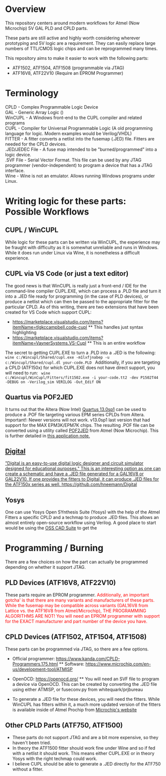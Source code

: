 # Overview
This repository centers around modern workflows for Atmel (Now Microchip) 5V GAL PLD and CPLD parts.

These parts are still active and highly worth considering wherever prototyping and 5V logic are a requirement. They can easily replace large numbers of TTL/CMOS logic chips and can be reprogrammed many times.

This repository aims to make it easier to work with the following parts:
* ATF1502, ATF1504, ATF1508 (programmable via JTAG)
* ATF16V8, ATF22V10 (Require an EPROM Programmer)

# Terminology
CPLD - Complex Programmable Logic Device<br />
GAL - Generic Array Logic ()<br />
WinCUPL - A Windows front-end to the CUPL compiler and related programs<br />
CUPL - Compiler for Universal Programmable Logic (A old programming language for logic. Modern examples would be Verilog/VHDL)<br />
FITTER - A fitter converts a netlist into the fusemap (.JED) file. Fitters are needed for the CPLD devices.<br />
.JED/JEDEC File - A fuse map intended to be "burned/programmed" into a logic device.<br />
.SVF File - Serial Vector Format. This file can be used by any JTAG programmer (vendor-independent) to program a device that has a JTAG interface.<br />
Wine - Wine is not an emulator. Allows running Windows programs under Linux.<br />


# Writing logic for these parts: Possible Workflows
## CUPL / WinCUPL
While logic for these parts can be written via WinCUPL, the experience may be fraught with difficulty as it is somewhat unreliable and runs in Windows. While it does run under Linux via Wine, it is nonetheless a difficult experience.

## CUPL via VS Code (or just a text editor)

The good news is that WinCUPL is really just a front-end / IDE for the command-line compiler CUPL.EXE, which can process a .PLD file and turn it into a .JED file ready for programming (in the case of PLD devices), or produce a netlist which can then be passed to the appropriate fitter for the particular CPLD. As of this writing, there are two extensions that have been created for VS Code which support CUPL:
* https://marketplace.visualstudio.com/items?itemName=tlgkccampbell.code-cupl
** This handles just syntax highlighting
* https://marketplace.visualstudio.com/items?itemName=VaynerSystems.VS-Cupl
** This is an entire workflow

The secret to getting CUPL.EXE to turn a .PLD into a .JED is the following:
<code>
wine c:/Wincupl/Shared/cupl.exe -m1lxfjnabep -u c:/Wincupl/Shared/cupl.dl your-code.PLD
</code>
Additionally, if you are targeting a CPLD (ATF150x) for which CUPL.EXE does not have direct support, you will need to run:
<code>
wine c:/Wincupl/WinCupl/Fitters/fit1502.exe -i your-code.tt2 -dev P1502T44 -DEBUG on -Verilog_sim VERILOG -Out_Edif ON
</code>


## Quartus via POF2JED
It turns out that the Altera (Now Intel) <a href="https://www.intel.com/content/www/us/en/software-kit/711791/intel-quartus-ii-web-edition-design-software-version-13-0sp1-for-windows.html?">Quartus 13.0sp1</a> can be used to produce a .POF file targeting various EPM series CPLDs from Altera. Important!: Newer versions will not work. v13.0sp1 last version that had support for the MAX EPM3K/EPM7K chips. The resulting .POF file can be converted using a utility called <a href="http://ww1.microchip.com/downloads/archive/pof2jed.zip">POF2JED</a> from Atmel (Now Microchip). This is further detailed in <a href="http://ww1.microchip.com/downloads/en/AppNotes/DOC0916.PDF">this application note.

## Digital
"Digital is an easy-to-use digital logic designer and circuit simulator designed for educational purposes." This is an interesting option as one can create a schematic and have a .JED file generated for a GAL16V8 or GAL22V10. If one provides the fitters to Digital, it can produce .JED files for the ATF150x series as well.
https://github.com/hneemann/Digital

## Yosys
One can use Yosys Open SYnthesis Suite (Yosys) with the help of the Atmel Fitters a specific CPLD and a techmap to produce .JED files. This allows an almost entirely open-source workflow using Verilog. A good place to start would be using the <a href="https://github.com/YosysHQ/oss-cad-suite-build">OSS CAD Suite</a> to get the

# Programming / Burning
There are a few choices on how the part can actually be programmed depending on whether it support JTAG.

## PLD Devices (ATF16V8, ATF22V10)
These parts require an EPROM programmer. <span style="color: red;">Additionally, an important gotcha' is that there are many variants and manufacturers of these parts. While the fusemap may be compatible across variants (GAL16V8 from Lattice vs. the ATF16V8 from Atmel/Microchip), THE PROGRAMMING ALGORITHMS ARE NOT! You will need an EPROM programmer with support for the EXACT manufacturer and part number of the device you have.</span>

## CPLD Devices (ATF1502, ATF1504, ATF1508)
These parts can be programmed via JTAG, so there are a few options.
* Official programmer: https://www.kanda.com/CPLD-Programmers.175.html
** Software: https://www.microchip.com/en-us/development-tool/ATMISP
* OpenOCD: https://openocd.org/
** You will need an SVF file to program a device via OpenOCD. This can be created by converting the .JED file using either ATMISP, or fuseconv.py from whitequark/prjbureau

* To generate a .JED file for these devices, you will need the fitters. While WinCUPL has fitters within it, a much more updated version of the fitters is available inside of Atmel Prochip from <a href="https://www.microchip.com/en-us/products/fpgas-and-plds/spld-cplds/pld-design-resources">Microchip's website</a>

## Other CPLD Parts (ATF750, ATF1500)
* These parts do not support JTAG and are a bit more expensive, so they haven't been tried.
* In theory the ATF1500 fitter should work fine under Wine and so if fed with a netlist it should work. This means either CUPL.EXE or in theory Yosys with the right techmap could work.
* I believe CUPL should be able to generate a .JED directly for the ATF750 without a fitter.